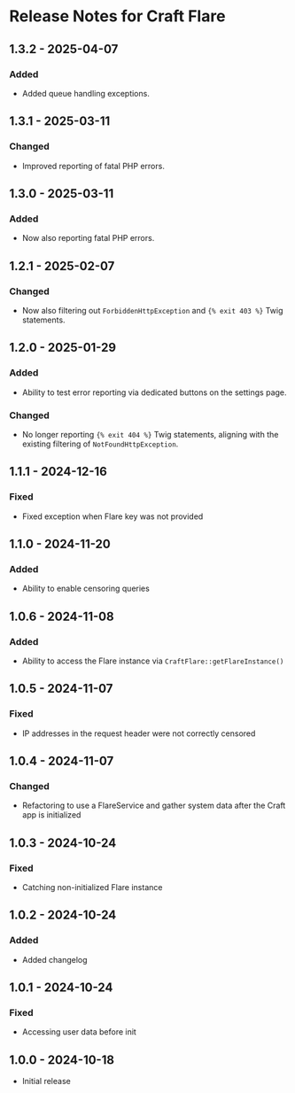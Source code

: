# Release Notes for Craft Flare

## 1.3.2 - 2025-04-07
### Added
- Added queue handling exceptions.

## 1.3.1 - 2025-03-11
### Changed
- Improved reporting of fatal PHP errors.

## 1.3.0 - 2025-03-11
### Added
- Now also reporting fatal PHP errors.

## 1.2.1 - 2025-02-07
### Changed
- Now also filtering out `ForbiddenHttpException` and `{% exit 403 %}` Twig statements.

## 1.2.0 - 2025-01-29
### Added
- Ability to test error reporting via dedicated buttons on the settings page.

### Changed
- No longer reporting `{% exit 404 %}` Twig statements, aligning with the existing filtering of `NotFoundHttpException`.

## 1.1.1 - 2024-12-16
### Fixed
- Fixed exception when Flare key was not provided

## 1.1.0 - 2024-11-20
### Added
- Ability to enable censoring queries

## 1.0.6 - 2024-11-08
### Added
- Ability to access the Flare instance via `CraftFlare::getFlareInstance()`

## 1.0.5 - 2024-11-07
### Fixed
- IP addresses in the request header were not correctly censored

## 1.0.4 - 2024-11-07
### Changed
- Refactoring to use a FlareService and gather system data after the Craft app is initialized 

## 1.0.3 - 2024-10-24
### Fixed
- Catching non-initialized Flare instance 

## 1.0.2 - 2024-10-24
### Added
- Added changelog

## 1.0.1 - 2024-10-24
### Fixed
- Accessing user data before init

## 1.0.0 - 2024-10-18
- Initial release

